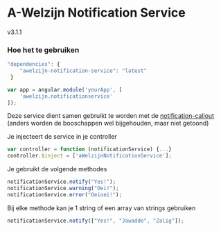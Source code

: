 # A-Welzijn Notification Service

v3.1.1

### Hoe het te gebruiken

```javascript
"dependencies": {
	"awelzijn-notification-service": "latest"
 }
```
```javascript
var app = angular.module('yourApp', [
	'awelzijn.notificationservice'
]);
```

Deze service dient samen gebruikt te worden met de [notification-callout](https://github.com/A-welzijn/notification-callout) (anders worden de booschappen wel bijgehouden, maar niet getoond)

Je injecteert de service in je controller
```javascript
var controller = function (notificationService) {...}
controller.$inject = ['aWelzijnNotificationService'];
```
Je gebruikt de volgende methodes
```javascript
notificationService.notify("Yes!");
notificationService.warning("Oei!");
notificationService.error("Oeioei!");
```
Bij elke methode kan je 1 string of een array van strings gebruiken
```javascript
notificationService.notify(["Yes!", "Jawadde", "Zalig"]);
```